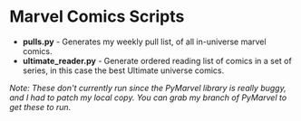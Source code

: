 # Marvel Comics Scripts

- **pulls.py** - Generates my weekly pull list, of all in-universe marvel comics.
- **ultimate_reader.py** - Generate ordered reading list of comics in a set of series, in this case the best Ultimate universe comics.

*Note: These don't currently run since the PyMarvel library is really buggy, and I had to patch my local copy. You can grab my branch of PyMarvel to get these to run.*
